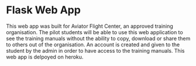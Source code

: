 # Flask Web App
This web app was built for Aviator Flight Center, an approved training organisation. The pilot students will be able to use this web application to see the training manuals without the ability to copy, download or share them to others out of the organisation. An account is created and given to the student by the admin in order to have access to the training manuals. This web app is delpoyed on heroku.
